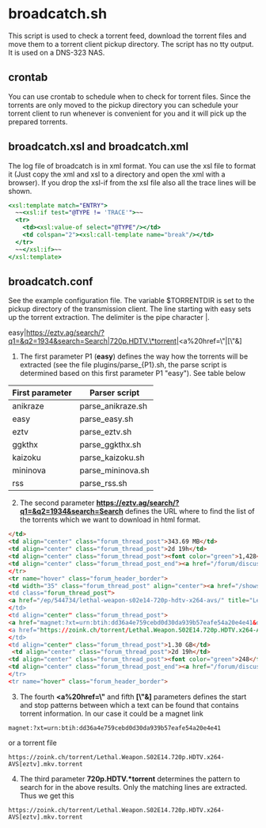 # broadcatch.sh
This script is used to check a torrent feed, download the torrent files and move them to a torrent client pickup directory. The script has no tty output. It is used on a DNS-323 NAS.

## crontab
You can use crontab to schedule when to check for torrent files. Since the torrents are only moved to the pickup directory you can schedule your torrent client to run whenever is convenient for you and it will pick up the prepared torrents.

## broadcatch.xsl and broadcatch.xml
The log file of broadcatch is in xml format. You can use the xsl file to format it (Just copy the xml and xsl to a directory and open the xml with a browser). If you drop the xsl-if from the xsl file also all the trace lines will be shown.
```XSLT
<xsl:template match="ENTRY">
  ~~<xsl:if test="@TYPE != 'TRACE'">~~
  <tr>
    <td><xsl:value-of select="@TYPE"/></td>
    <td colspan="2"><xsl:call-template name="break"/></td>
  </tr>
  ~~</xsl:if>~~
</xsl:template>
```

## broadcatch.conf
See the example configuration file. The variable $TORRENTDIR is set to the pickup directory of the transmission client. The line starting with easy sets up the torrent extraction. The delimiter is the pipe character |. 

easy|https://eztv.ag/search/?q1=&q2=1934&search=Search|720p.HDTV.\*torrent|<a%20href=\\"|[\\"\&]

1. The first parameter P1 (**easy**) defines the way how the torrents will be extracted (see the file plugins/parse_{P1}.sh, the parse script is determined based on this first parameter P1 "easy"). See table below 

First parameter | Parser script
--------------- | -------------
anikraze|parse_anikraze.sh
easy|parse_easy.sh
eztv|parse_eztv.sh
ggkthx|parse_ggkthx.sh
kaizoku|parse_kaizoku.sh
mininova|parse_mininova.sh
rss|parse_rss.sh
2. The second parameter **https://eztv.ag/search/?q1=&q2=1934&search=Search** defines the URL where to find the list of the torrents which we want to download in html format.
```HTML
</td>
<td align="center" class="forum_thread_post">343.69 MB</td>
<td align="center" class="forum_thread_post">2d 19h</td>
<td align="center" class="forum_thread_post"><font color="green">1,428</font></td>
<td align="center" class="forum_thread_post_end"><a href="/forum/discuss/544732/" rel="nofollow" title="Discuss about Lethal Weapon S02E14 HDTV x264-SVA [eztv]:"><img src="/ezimg/s/1/3/chat_empty.png"
</tr>
<tr name="hover" class="forum_header_border">
<td width="35" class="forum_thread_post" align="center"><a href="/shows/1934/lethal-weapon/" title="Lethal Weapon Torrent"><img src="/images/eztv_show_info3.png" border="0" alt="Info" title="Lethal We
<td class="forum_thread_post">
<a href="/ep/544734/lethal-weapon-s02e14-720p-hdtv-x264-avs/" title="Lethal Weapon S02E14 720p HDTV x264-AVS [eztv] (1.30 GB)" alt="Lethal Weapon S02E14 720p HDTV x264-AVS [eztv] (1.30 GB)" class="epi
</td>
<td align="center" class="forum_thread_post">
<a href="magnet:?xt=urn:btih:dd36a4e759cebd0d30da939b57eafe54a20e4e41&dn=Lethal.Weapon.S02E14.720p.HDTV.x264-AVS%5Beztv%5D.mkv%5Beztv%5D&tr=udp%3A%2F%2Ftracker.coppersurfer.tk%3A80&tr=udp%3A%2F%2Fglot
<a href="https://zoink.ch/torrent/Lethal.Weapon.S02E14.720p.HDTV.x264-AVS[eztv].mkv.torrent" rel="nofollow" class="download_1" title="Lethal Weapon S02E14 720p HDTV x264-AVS Torrent: Download Mirror #
</td>
<td align="center" class="forum_thread_post">1.30 GB</td>
 <td align="center" class="forum_thread_post">2d 19h</td>
<td align="center" class="forum_thread_post"><font color="green">248</font></td>
<td align="center" class="forum_thread_post_end"><a href="/forum/discuss/544734/" rel="nofollow" title="Discuss about Lethal Weapon S02E14 720p HDTV x264-AVS [eztv]:"><img src="/ezimg/s/1/3/chat_empty
</tr>
<tr name="hover" class="forum_header_border">
```
3. The fourth **<a%20href=\\"** and fifth **[\\"\&]** parameters defines the start and stop patterns between which a text can be found that contains torrent information. In our case it could be a magnet link
```
magnet:?xt=urn:btih:dd36a4e759cebd0d30da939b57eafe54a20e4e41
```
or a torrent file
```
https://zoink.ch/torrent/Lethal.Weapon.S02E14.720p.HDTV.x264-AVS[eztv].mkv.torrent
```
4. The third parameter **720p.HDTV.\*torrent** determines the pattern to search for in the above results. Only the matching lines are extracted. Thus we get this
```
https://zoink.ch/torrent/Lethal.Weapon.S02E14.720p.HDTV.x264-AVS[eztv].mkv.torrent
```
